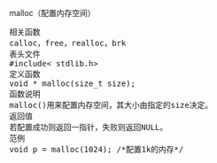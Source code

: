 malloc（配置内存空间）
<pre>相关函数
calloc，free，realloc，brk
表头文件
#include< stdlib.h>
定义函数
void * malloc(size_t size);
函数说明
malloc()用来配置内存空间，其大小由指定的size决定。
返回值
若配置成功则返回一指针，失败则返回NULL。
范例
void p = malloc(1024); /*配置1k的内存*/</pre>